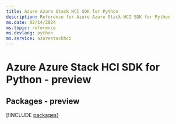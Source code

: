 ```yaml
---
title: Azure Azure Stack HCI SDK for Python
description: Reference for Azure Azure Stack HCI SDK for Python
ms.date: 02/14/2024
ms.topic: reference
ms.devlang: python
ms.service: azurestackhci
---
```

# Azure Azure Stack HCI SDK for Python - preview
## Packages - preview
[!INCLUDE [packages](azure-stack-hci-index.md)]